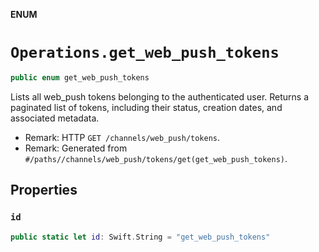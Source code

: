 **ENUM**

# `Operations.get_web_push_tokens`

```swift
public enum get_web_push_tokens
```

Lists all web_push tokens belonging to the authenticated user. Returns a paginated list of tokens, including their status, creation dates, and associated metadata.

- Remark: HTTP `GET /channels/web_push/tokens`.
- Remark: Generated from `#/paths//channels/web_push/tokens/get(get_web_push_tokens)`.

## Properties
### `id`

```swift
public static let id: Swift.String = "get_web_push_tokens"
```
